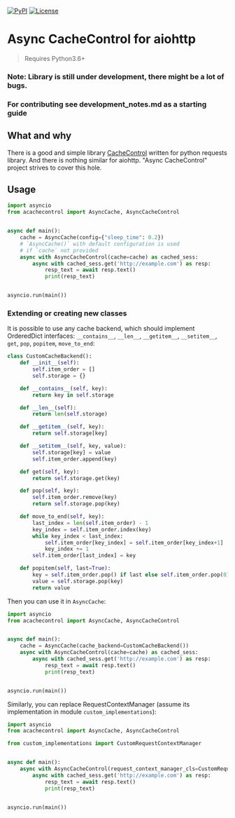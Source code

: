 [![PyPI](https://img.shields.io/pypi/v/acachecontrol)](https://pypi.org/project/acachecontrol/)
[![License](https://img.shields.io/badge/License-Apache%202.0-blue.svg)](https://opensource.org/licenses/Apache-2.0)

# Async CacheControl for aiohttp

> Requires Python3.6+

### Note: Library is still under development, there might be a lot of bugs.
### For contributing see development_notes.md as a starting guide

## What and why

There is a good and simple library [CacheControl](https://github.com/ionrock/cachecontrol) written for python requests library. And there is nothing similar for aiohttp. "Async CacheControl" project strives to cover this hole.

## Usage

```py
import asyncio
from acachecontrol import AsyncCache, AsyncCacheControl


async def main():
    cache = AsyncCache(config={"sleep_time": 0.2})
    # `AsyncCache()` with default configuration is used
    # if `cache` not provided
    async with AsyncCacheControl(cache=cache) as cached_sess:
        async with cached_sess.get('http://example.com') as resp:
            resp_text = await resp.text()
            print(resp_text)


asyncio.run(main())
```

### Extending or creating new classes

It is possible to use any cache backend, which should implement OrderedDict interfaces: `__contains__`, `__len__`, `__getitem__`, `__setitem__`, `get`, `pop`, `popitem`, `move_to_end`:

```py
class CustomCacheBackend():
    def __init__(self):
        self.item_order = []
        self.storage = {}

    def __contains__(self, key):
        return key in self.storage

    def __len__(self):
        return len(self.storage)

    def __getitem__(self, key):
        return self.storage[key]

    def __setitem__(self, key, value):
        self.storage[key] = value
        self.item_order.append(key)

    def get(self, key):
        return self.storage.get(key)

    def pop(self, key):
        self.item_order.remove(key)
        return self.storage.pop(key)

    def move_to_end(self, key):
        last_index = len(self.item_order) - 1
        key_index = self.item_order.index(key)
        while key_index < last_index:
            self.item_order[key_index] = self.item_order[key_index+1]
            key_index += 1
        self.item_order[last_index] = key

    def popitem(self, last=True):
        key = self.item_order.pop() if last else self.item_order.pop(0)
        value = self.storage.pop(key)
        return value
```

Then you can use it in `AsyncCache`:

```py
import asyncio
from acachecontrol import AsyncCache, AsyncCacheControl


async def main():
    cache = AsyncCache(cache_backend=CustomCacheBackend())
    async with AsyncCacheControl(cache=cache) as cached_sess:
        async with cached_sess.get('http://example.com') as resp:
            resp_text = await resp.text()
            print(resp_text)


asyncio.run(main())
```

Similarly, you can replace RequestContextManager (assume its implementation in module `custom_implementations`):

```py
import asyncio
from acachecontrol import AsyncCache, AsyncCacheControl

from custom_implementations import CustomRequestContextManager


async def main():
    async with AsyncCacheControl(request_context_manager_cls=CustomRequestContextManager) as cached_sess:
        async with cached_sess.get('http://example.com') as resp:
            resp_text = await resp.text()
            print(resp_text)


asyncio.run(main())
```
